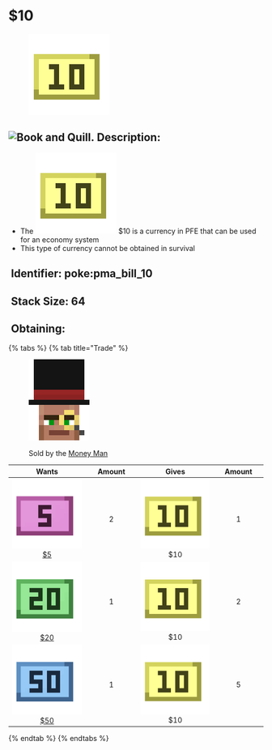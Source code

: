 # $10

<figure><img src="https://github.com/ItsMePok/PFE/blob/wikiAssets/wikiMain/pma_bill_10.png?raw=true" alt=""><figcaption></figcaption></figure>

## <img src="https://minecraft.wiki/images/Book_and_Quill_JE2_BE2.png?2128f" alt="Book and Quill." data-size="line"> Description: <a href="#description" id="description"></a>

* The <img src="https://github.com/ItsMePok/PFE/blob/wikiAssets/wikiMain/pma_bill_10.png?raw=true" alt="$10." data-size="line"> $10 is a currency in PFE that can be used for an economy system
* This type of currency cannot be obtained in survival

## <img src="https://minecraft.wiki/images/Name_Tag_JE2_BE2.png?cbdc1" alt="" data-size="line"> Identifier: **poke:**&#x70;ma\_bill\_10 <a href="#identifier" id="identifier"></a>

## <img src="https://minecraft.wiki/images/Light_Gray_Bundle_JE1_BE1.png?b552e" alt="" data-size="line"> Stack Size: 64 <a href="#stack-size" id="stack-size"></a>

## <img src="https://minecraft.wiki/images/thumb/Crafting_Table_JE4_BE3.png/150px-Crafting_Table_JE4_BE3.png?5767f" alt="" data-size="line"> Obtaining: <a href="#obtaining" id="obtaining"></a>

{% tabs %}
{% tab title="Trade" %}
<figure><img src="https://github.com/ItsMePok/PFE/blob/wikiAssets/entity_icon/money_man.png?raw=true" alt=""><figcaption><p>Sold by the <a href="../../../mobs/traders/money-man.md">Money Man</a></p></figcaption></figure>

<table data-full-width="false"><thead><tr><th align="center">Wants</th><th width="88" align="center">Amount</th><th align="center">Gives</th><th width="85" align="center">Amount</th></tr></thead><tbody><tr><td align="center"><img src="https://github.com/ItsMePok/PFE/blob/wikiAssets/wikiMain/pma_bill_5.png?raw=true" alt="$5." data-size="line"> <a href="usd5.md">$5</a></td><td align="center">2</td><td align="center"><img src="https://github.com/ItsMePok/PFE/blob/wikiAssets/wikiMain/pma_bill_10.png?raw=true" alt="$10." data-size="line"> $10</td><td align="center">1</td></tr><tr><td align="center"><img src="https://github.com/ItsMePok/PFE/blob/wikiAssets/wikiMain/pma_bill_20.png?raw=true" alt="$20." data-size="line"><a href="usd20.md"> $20</a></td><td align="center">1</td><td align="center"><img src="https://github.com/ItsMePok/PFE/blob/wikiAssets/wikiMain/pma_bill_10.png?raw=true" alt="$10." data-size="line"> $10</td><td align="center">2</td></tr><tr><td align="center"><img src="https://github.com/ItsMePok/PFE/blob/wikiAssets/wikiMain/pma_bill_50.png?raw=true" alt="$50." data-size="line"> <a href="usd50.md">$50</a></td><td align="center">1</td><td align="center"><img src="https://github.com/ItsMePok/PFE/blob/wikiAssets/wikiMain/pma_bill_10.png?raw=true" alt="$10." data-size="line"> $10</td><td align="center">5</td></tr></tbody></table>
{% endtab %}
{% endtabs %}

